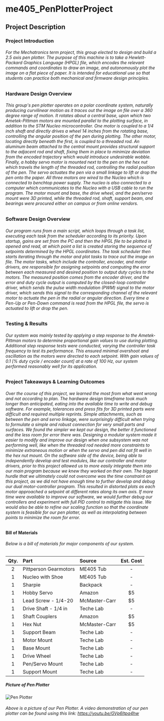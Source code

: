 # me405_PenPlotterProject

## Project Description

### Project Introduction

###### For the Mechatronics term project, this group elected to design and build a 2.5 axis pen plotter. The purpose of this machine is to take a Hewlett-Packard Graphics Language (HPGL) file, which encodes the relevant commands and coordinates to draw an image, and autonomously plot the image on a flat piece of paper. It is intended for educational use so that students can practice both mechanical and firmware design principles.

### Hardware Design Overview

###### This group's pen plotter operates on a polar coordinate system, naturally producing curvilinear motion as it traces out the image on file over a 360 degree range of motion. It rotates about a central base, upon which two Ametek-Pittman motors are mounted parallel to the plotting surface, in addition to the STM Nucleo microcontroller. One motor is coupled to a 1/4 inch shaft and directly drives a wheel 14 inches from the rotating base, controlling the angular position of the pen during plotting.  The other motor, locating directly beneath the first, is coupled to a threaded rod. An aluminum beam attached to the central mount provides structural support to the adjacent rod and shaft, fixing them in place to minimize deviation from the encoded trajectory which would introduce undesirable wobble. Finally, a hobby servo motor is mounted next to the pen on the hex nut which travels the length of the threaded rod, controlling the radial position of the pen. The servo actuates the pen via a small linkage to lift or drop the pen onto the paper. All three motors are wired to the Nucleo which is connected to benchtop power supply. The nucleo is also connected to a computer which communicates to the Nucleo with a USB cable to run the program. The motor mount and base, the drive wheel, and the pen/servo mount were 3D printed, while the threaded rod, shaft, support beam, and bearings were procured either on campus or from online vendors.

### Software Design Overview

###### Our program runs from a main script, which loops through a task list, executing each task from the scheduler according to its priority. Upon startup, gains are set from the PC and then the HPGL file to be plotted is opened and read, at which point a list is created storing the sequence of setpoints determined by the HPGL coordinates. The task scheduler then starts iterating through the motor and plot tasks to trace out the image on file. The motor tasks, which include the controller, encoder, and motor drivers, are responsible for assigning setpoints and computing the error between each measured and desired position to output duty cycles to the motors. The measured position comes from the encoder driver, and the error and duty cycle output is computed by the closed-loop controller driver, which sends the pulse width modulation (PWM) signal to the motor driver, which sends this signal to the corresponding channel of the relevant motor to actuate the pen in the radial or angular direction. Every time a Pen-Up or Pen-Down command is read from the HPGL file, the servo is actuated to lift or drop the pen.

### Testing & Results

###### Our system was mainly tested by applying a step response to the Ametek-Pittman motors to determine proportional gain values to use during plotting. Additional step response tests were conducted, varying the controller task frequency to test its performance. This ensured minimal overshoot and oscillation as the motors were directed to each setpoint. With gain values of 0.1 [% duty cycle / encoder count] at a rate of 100 Hz, our system performed reasonably well for its application.

### Project Takeaways & Learning Outcomes

###### Over the course of this project, we learned the most from what went wrong and not according to plan. The hardware design timeframe took much longer than anticipated, eating into the available time to write and debug software. For example, tolerances and press fits for 3D printed parts were difficult and required multiple reprints. Simple attachments, such as between the pen and servo linkage, were surprisingly difficult when trying to formulate a simple and robust connection for very small parts and surfaces. We found the simpler we kept our design, the better it functioned and the less room for error there was. Designing a modular system made it easier to modify and improve our design when one subsystem was not performing well, like when the threaded rod needed more constraints to minimize extraneous motion or when the servo and pen did not fit well in the hex nut mount. On the software side of the device, being able to independently develop and test modules, like our controller and motor drivers, prior to this project allowed us to more easily integrate them into our main program because we knew they worked on their own. The biggest hurdle that we ultimately could not overcome was the time constraint on this project, as we did not have enough time to further develop and debug our dual motor-controller program. This resulted in distorted plots as each motor approached a setpoint at different rates along its own axis. If more time were available to improve our software, we would further debug our controllers and experiment with full PID control to mitigate this issue. We would also be able to refine our scaling function so that the coordinate system is feasible for our pen plotter, as well as interpolating between points to minimize the room for error.

#### Bill of Materials 
###### Below is a bill of materials for major components of our system. 

| Qty. | Part                  | Source                | Est. Cost |
|:----:|:----------------------|:----------------------|:---------:|
|  2   | Pittperson Gearmotors | ME405 Tub             |    -      |
|  1   | Nucleo with Shoe      | ME405 Tub             |    -      |
|  1   | Sharpie    	       | Backpack              |    -      |
|  1   | Hobby Servo           | Amazon                |   $5      |
|  1   | Lead Screw  - 1/4-20  | McMaster-Carr         |   $5     |
|  1   | Drive Shaft - 1/4 in  | Teche Lab             |    -      |
|  1   | Shaft Couplers        | Amazon		       |   $5 	   |
|  1   | Hex Nut               | McMaster-Carr 	       |   $5 	   |
|  1   | Support Beam  	       | Teche Lab 	       |    -      |
|  1   | Motor Mount 	       | Teche Lab             |    -      |
|  1   | Base Mount 	       | Teche Lab             |    -      |
|  1   | Drive Wheel 	       | Teche Lab             |    -      |
|  1   | Pen/Servo Mount       | Teche Lab             |    -      |
|  1   | Support Mount 	       | Teche Lab             |    -      |


##### Picture of Pen Plotter
![Pen Plotter](Images/PenPlotter.png)
###### Above is a picture of our Pen Plotter. A video demonstration of our pen plotter can be found using this link: https://youtu.be/GVp6Itpa4hw 

